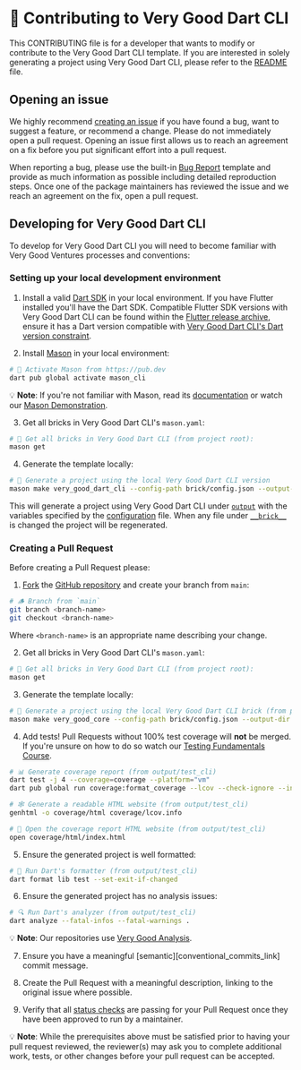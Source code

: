 # 🦄 Contributing to Very Good Dart CLI

This CONTRIBUTING file is for a developer that wants to modify or contribute to the Very Good Dart CLI template. If you are interested in solely generating a project using Very Good Dart CLI, please refer to the [README](README.md) file.

## Opening an issue

We highly recommend [creating an issue][bug_report_link] if you have found a bug, want to suggest a feature, or recommend a change. Please do not immediately open a pull request. Opening an issue first allows us to reach an agreement on a fix before you put significant effort into a pull request.

When reporting a bug, please use the built-in [Bug Report][bug_report_link] template and provide as much information as possible including detailed reproduction steps. Once one of the package maintainers has reviewed the issue and we reach an agreement on the fix, open a pull request.

[bug_report_link]: https://github.com/VeryGoodOpenSource/very_good_dart_cli/issues

## Developing for Very Good Dart CLI

To develop for Very Good Dart CLI you will need to become familiar with Very Good Ventures processes and conventions:

### Setting up your local development environment

1. Install a valid [Dart SDK](https://dart.dev/get-dart) in your local environment. If you have Flutter installed you'll have the Dart SDK. Compatible Flutter SDK versions with Very Good Dart CLI can be found within the [Flutter release archive](https://docs.flutter.dev/release/archive), ensure it has a Dart version compatible with [Very Good Dart CLI's Dart version constraint](<brick/__brick__/{{project_name.snakeCase()}}/pubspec.yaml>).

2. Install [Mason](https://github.com/felangel/mason/tree/master/packages/mason_cli#installation) in your local environment:

```sh
# 🎯 Activate Mason from https://pub.dev
dart pub global activate mason_cli
```

💡 **Note**: If you're not familiar with Mason, read its [documentation](https://docs.brickhub.dev/) or watch our [Mason Demonstration](https://www.youtube.com/watch?v=G4PTjA6tpTU).

3. Get all bricks in Very Good Dart CLI's `mason.yaml`:

```sh
# 📂 Get all bricks in Very Good Dart CLI (from project root):
mason get
```

4. Generate the template locally:

```sh
# 🧱 Generate a project using the local Very Good Dart CLI version
mason make very_good_dart_cli --config-path brick/config.json --output-dir output --watch
```

This will generate a project using Very Good Dart CLI under [`output`](output) with the variables specified by the [configuration](brick/config.json) file. When any file under [`__brick__`](brick/__brick__/) is changed the project will be regenerated.

### Creating a Pull Request

Before creating a Pull Request please:

1. [Fork](https://docs.github.com/en/get-started/quickstart/contributing-to-projects) the [GitHub repository](https://github.com/VeryGoodOpenSource/very_good_core) and create your branch from `main`:

```sh
# 🪵 Branch from `main`
git branch <branch-name>
git checkout <branch-name>
```

Where `<branch-name>` is an appropriate name describing your change.

2. Get all bricks in Very Good Dart CLI's `mason.yaml`:

```sh
# 📂 Get all bricks in Very Good Dart CLI (from project root):
mason get
```

3. Generate the template locally:

```sh
# 🧱 Generate a project using the local Very Good Dart CLI brick (from project root)
mason make very_good_core --config-path brick/config.json --output-dir output
```

4. Add tests! Pull Requests without 100% test coverage will **not** be merged. If you're unsure on how to do so watch our [Testing Fundamentals Course](https://www.youtube.com/watch?v=M_eZg-X789w&list=PLprI2satkVdFwpxo_bjFkCxXz5RluG8FY).

```sh
# 📊 Generate coverage report (from output/test_cli)
dart test -j 4 --coverage=coverage --platform="vm"
dart pub global run coverage:format_coverage --lcov --check-ignore --in=coverage --out=coverage/lcov.info --package="." --report-on="lib"

# 🕸️ Generate a readable HTML website (from output/test_cli)
genhtml -o coverage/html coverage/lcov.info

# 👀 Open the coverage report HTML website (from output/test_cli)
open coverage/html/index.html
```

5. Ensure the generated project is well formatted:

```sh
# 🧼 Run Dart's formatter (from output/test_cli)
dart format lib test --set-exit-if-changed
```

6. Ensure the generated project has no analysis issues:

```sh
# 🔍 Run Dart's analyzer (from output/test_cli)
dart analyze --fatal-infos --fatal-warnings .
```

💡 **Note**: Our repositories use [Very Good Analysis](https://github.com/VeryGoodOpenSource/very_good_analysis).

7. Ensure you have a meaningful [semantic][conventional_commits_link] commit message.

8. Create the Pull Request with a meaningful description, linking to the original issue where possible.

9. Verify that all [status checks](https://github.com/VeryGoodOpenSource/very_good_core/actions/) are passing for your Pull Request once they have been approved to run by a maintainer.

💡 **Note**: While the prerequisites above must be satisfied prior to having your pull request reviewed, the reviewer(s) may ask you to complete additional work, tests, or other changes before your pull request can be accepted.
